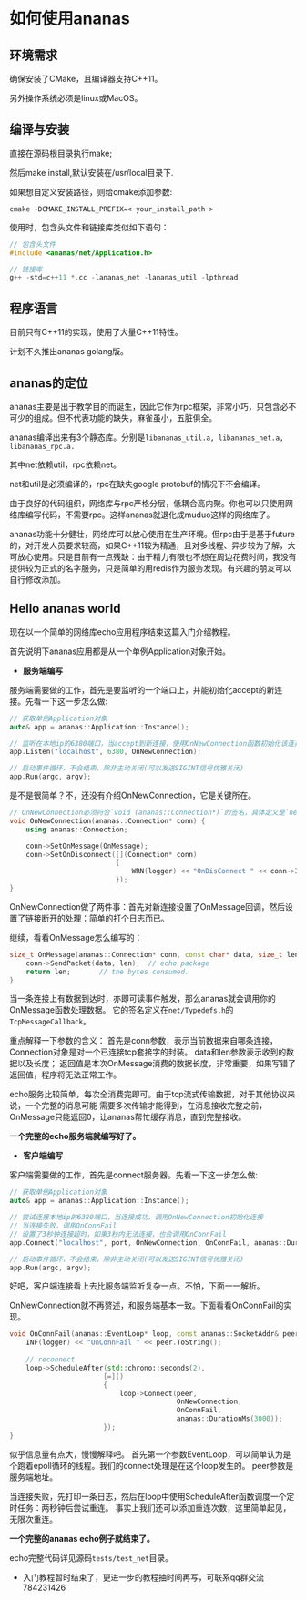 # 如何使用ananas

## 环境需求

  确保安装了CMake，且编译器支持C++11。

  另外操作系统必须是linux或MacOS。

## 编译与安装

  直接在源码根目录执行make;

  然后make install,默认安装在/usr/local目录下.

  如果想自定义安装路径，则给cmake添加参数:

  `cmake -DCMAKE_INSTALL_PREFIX=< your_install_path >`


  使用时，包含头文件和链接库类似如下语句：
  ```cpp
  // 包含头文件
  #include <ananas/net/Application.h>

  // 链接库
  g++ -std=c++11 *.cc -lananas_net -lananas_util -lpthread
  ```

## 程序语言

  目前只有C++11的实现，使用了大量C++11特性。

  计划不久推出ananas golang版。

## ananas的定位

ananas主要是出于教学目的而诞生，因此它作为rpc框架，非常小巧，只包含必不可少的组成。但不代表功能的缺失，麻雀虽小，五脏俱全。

ananas编译出来有3个静态库。分别是`libananas_util.a, libananas_net.a, libananas_rpc.a.`

其中net依赖util，rpc依赖net。

net和util是必须编译的，rpc在缺失google protobuf的情况下不会编译。

由于良好的代码组织，网络库与rpc严格分层，低耦合高内聚。你也可以只使用网络库编写代码，不需要rpc。这样ananas就退化成muduo这样的网络库了。

ananas功能十分健壮，网络库可以放心使用在生产环境。但rpc由于是基于future的，对开发人员要求较高，如果C++11较为精通，且对多线程、异步较为了解，大可放心使用。只是目前有一点残缺：由于精力有限也不想在周边花费时间，我没有提供较为正式的名字服务，只是简单的用redis作为服务发现。有兴趣的朋友可以自行修改添加。


## Hello ananas world

现在以一个简单的网络库echo应用程序结束这篇入门介绍教程。

首先说明下ananas应用都是从一个单例Application对象开始。

* **服务端编写**
 
服务端需要做的工作，首先是要监听的一个端口上，并能初始化accept的新连接。先看一下这一步怎么做:
  ```cpp
  // 获取单例Application对象
  auto& app = ananas::Application::Instance();

  // 监听在本地ip的6380端口，当accept到新连接，使用OnNewConnection函数初始化该连接。
  app.Listen("localhost", 6380, OnNewConnection);

  // 启动事件循环，不会结束，除非主动关闭(可以发送SIGINT信号优雅关闭)
  app.Run(argc, argv);
  ```

是不是很简单？不，还没有介绍OnNewConnection，它是关键所在。

  ```cpp
  // OnNewConnection必须符合`void (ananas::Connection*)`的签名，具体定义是`net/Typedefs.h`的`NewTcpConnCallback`。
  void OnNewConnection(ananas::Connection* conn) {
      using ananas::Connection;

      conn->SetOnMessage(OnMessage);
      conn->SetOnDisconnect([](Connection* conn)
                            {  
                                WRN(logger) << "OnDisConnect " << conn->Identifier();
                            });
  }
  ```
  OnNewConnection做了两件事：首先对新连接设置了OnMessage回调，然后设置了链接断开的处理：简单的打个日志而已。

继续，看看OnMessage怎么编写的：
  ```cpp
  size_t OnMessage(ananas::Connection* conn, const char* data, size_t len) {
      conn->SendPacket(data, len);  // echo package
      return len;       // the bytes consumed.
  }
  ```
  当一条连接上有数据到达时，亦即可读事件触发，那么ananas就会调用你的OnMessage函数处理数据。
  它的签名定义在`net/Typedefs.h`的`TcpMessageCallback`。
  
  重点解释一下参数的含义：
  首先是conn参数，表示当前数据来自哪条连接，Connection对象是对一个已连接tcp套接字的封装。
  data和len参数表示收到的数据以及长度；
  返回值是本次OnMessage消费的数据长度，非常重要，如果写错了返回值，程序将无法正常工作。

  echo服务比较简单，每次全消费完即可。由于tcp流式传输数据，对于其他协议来说，一个完整的消息可能
  需要多次传输才能得到，在消息接收完整之前，OnMessage只能返回0，让ananas帮忙缓存消息，直到完整接收。


  **一个完整的echo服务端就编写好了。**

* **客户端编写**

客户端需要做的工作，首先是connect服务器。先看一下这一步怎么做:
  
  ```cpp
  // 获取单例Application对象
  auto& app = ananas::Application::Instance();

  // 尝试连接本地ip的6380端口，当连接成功，调用OnNewConnection初始化连接
  // 当连接失败，调用OnConnFail
  // 设置了3秒钟连接超时，如果3秒内无法连接，也会调用OnConnFail
  app.Connect("localhost", port, OnNewConnection, OnConnFail, ananas::DurationMs(3000));

  // 启动事件循环，不会结束，除非主动关闭(可以发送SIGINT信号优雅关闭)
  app.Run(argc, argv);
  ```

好吧，客户端连接看上去比服务端监听复杂一点。不怕，下面一一解析。

  OnNewConnection就不再赘述，和服务端基本一致。下面看看OnConnFail的实现。

  ```cpp
  void OnConnFail(ananas::EventLoop* loop, const ananas::SocketAddr& peer) {  
      INF(logger) << "OnConnFail " << peer.ToString();
            
      // reconnect
      loop->ScheduleAfter(std::chrono::seconds(2),
                         [=]()
                         {  
                             loop->Connect(peer,
                                           OnNewConnection,
                                           OnConnFail,
                                           ananas::DurationMs(3000));
                         });
  }
  ```

  似乎信息量有点大，慢慢解释吧。
  首先第一个参数EventLoop，可以简单认为是个跑着epoll循环的线程。我们的connect处理是在这个loop发生的。
  peer参数是服务端地址。

  当连接失败，先打印一条日志，然后在loop中使用ScheduleAfter函数调度一个定时任务：两秒钟后尝试重连。
  事实上我们还可以添加重连次数，这里简单起见，无限次重连。

  **一个完整的ananas echo例子就结束了。**

  echo完整代码详见源码`tests/test_net`目录。

* 入门教程暂时结束了，更进一步的教程抽时间再写，可联系qq群交流 784231426

